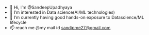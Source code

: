 - 👋 Hi, I’m @SandeepUpadhyaya
- 👀 I’m interested in Data science(AI/ML technologies)
- 🌱 I’m currently having good hands-on exposure to Datascience/ML lifecycle
- 📫 reach me @my mail id sandipme27@gmail.com

<!---
SandeepUpadhyaya/SandeepUpadhyaya is a ✨ special ✨ repository because its `README.md` (this file) appears on your GitHub profile.
You can click the Preview link to take a look at your changes.
--->
